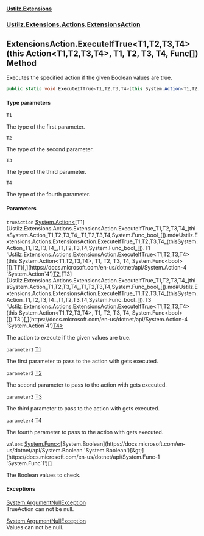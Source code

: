 #### [Ustilz.Extensions](index.md 'index')
### [Ustilz.Extensions.Actions](Ustilz.Extensions.Actions.md 'Ustilz.Extensions.Actions').[ExtensionsAction](Ustilz.Extensions.Actions.ExtensionsAction.md 'Ustilz.Extensions.Actions.ExtensionsAction')

## ExtensionsAction.ExecuteIfTrue<T1,T2,T3,T4>(this Action<T1,T2,T3,T4>, T1, T2, T3, T4, Func<bool>[]) Method

Executes the specified action if the given Boolean values are true.

```csharp
public static void ExecuteIfTrue<T1,T2,T3,T4>(this System.Action<T1,T2,T3,T4> trueAction, T1 parameter1, T2 parameter2, T3 parameter3, T4 parameter4, params System.Func<bool>[] values);
```
#### Type parameters

<a name='Ustilz.Extensions.Actions.ExtensionsAction.ExecuteIfTrue_T1,T2,T3,T4_(thisSystem.Action_T1,T2,T3,T4_,T1,T2,T3,T4,System.Func_bool_[]).T1'></a>

`T1`

The type of the first parameter.

<a name='Ustilz.Extensions.Actions.ExtensionsAction.ExecuteIfTrue_T1,T2,T3,T4_(thisSystem.Action_T1,T2,T3,T4_,T1,T2,T3,T4,System.Func_bool_[]).T2'></a>

`T2`

The type of the second parameter.

<a name='Ustilz.Extensions.Actions.ExtensionsAction.ExecuteIfTrue_T1,T2,T3,T4_(thisSystem.Action_T1,T2,T3,T4_,T1,T2,T3,T4,System.Func_bool_[]).T3'></a>

`T3`

The type of the third parameter.

<a name='Ustilz.Extensions.Actions.ExtensionsAction.ExecuteIfTrue_T1,T2,T3,T4_(thisSystem.Action_T1,T2,T3,T4_,T1,T2,T3,T4,System.Func_bool_[]).T4'></a>

`T4`

The type of the fourth parameter.
#### Parameters

<a name='Ustilz.Extensions.Actions.ExtensionsAction.ExecuteIfTrue_T1,T2,T3,T4_(thisSystem.Action_T1,T2,T3,T4_,T1,T2,T3,T4,System.Func_bool_[]).trueAction'></a>

`trueAction` [System.Action&lt;](https://docs.microsoft.com/en-us/dotnet/api/System.Action-4 'System.Action`4')[T1](Ustilz.Extensions.Actions.ExtensionsAction.ExecuteIfTrue_T1,T2,T3,T4_(thisSystem.Action_T1,T2,T3,T4_,T1,T2,T3,T4,System.Func_bool_[]).md#Ustilz.Extensions.Actions.ExtensionsAction.ExecuteIfTrue_T1,T2,T3,T4_(thisSystem.Action_T1,T2,T3,T4_,T1,T2,T3,T4,System.Func_bool_[]).T1 'Ustilz.Extensions.Actions.ExtensionsAction.ExecuteIfTrue<T1,T2,T3,T4>(this System.Action<T1,T2,T3,T4>, T1, T2, T3, T4, System.Func<bool>[]).T1')[,](https://docs.microsoft.com/en-us/dotnet/api/System.Action-4 'System.Action`4')[T2](Ustilz.Extensions.Actions.ExtensionsAction.ExecuteIfTrue_T1,T2,T3,T4_(thisSystem.Action_T1,T2,T3,T4_,T1,T2,T3,T4,System.Func_bool_[]).md#Ustilz.Extensions.Actions.ExtensionsAction.ExecuteIfTrue_T1,T2,T3,T4_(thisSystem.Action_T1,T2,T3,T4_,T1,T2,T3,T4,System.Func_bool_[]).T2 'Ustilz.Extensions.Actions.ExtensionsAction.ExecuteIfTrue<T1,T2,T3,T4>(this System.Action<T1,T2,T3,T4>, T1, T2, T3, T4, System.Func<bool>[]).T2')[,](https://docs.microsoft.com/en-us/dotnet/api/System.Action-4 'System.Action`4')[T3](Ustilz.Extensions.Actions.ExtensionsAction.ExecuteIfTrue_T1,T2,T3,T4_(thisSystem.Action_T1,T2,T3,T4_,T1,T2,T3,T4,System.Func_bool_[]).md#Ustilz.Extensions.Actions.ExtensionsAction.ExecuteIfTrue_T1,T2,T3,T4_(thisSystem.Action_T1,T2,T3,T4_,T1,T2,T3,T4,System.Func_bool_[]).T3 'Ustilz.Extensions.Actions.ExtensionsAction.ExecuteIfTrue<T1,T2,T3,T4>(this System.Action<T1,T2,T3,T4>, T1, T2, T3, T4, System.Func<bool>[]).T3')[,](https://docs.microsoft.com/en-us/dotnet/api/System.Action-4 'System.Action`4')[T4](Ustilz.Extensions.Actions.ExtensionsAction.ExecuteIfTrue_T1,T2,T3,T4_(thisSystem.Action_T1,T2,T3,T4_,T1,T2,T3,T4,System.Func_bool_[]).md#Ustilz.Extensions.Actions.ExtensionsAction.ExecuteIfTrue_T1,T2,T3,T4_(thisSystem.Action_T1,T2,T3,T4_,T1,T2,T3,T4,System.Func_bool_[]).T4 'Ustilz.Extensions.Actions.ExtensionsAction.ExecuteIfTrue<T1,T2,T3,T4>(this System.Action<T1,T2,T3,T4>, T1, T2, T3, T4, System.Func<bool>[]).T4')[&gt;](https://docs.microsoft.com/en-us/dotnet/api/System.Action-4 'System.Action`4')

The action to execute if the given values are true.

<a name='Ustilz.Extensions.Actions.ExtensionsAction.ExecuteIfTrue_T1,T2,T3,T4_(thisSystem.Action_T1,T2,T3,T4_,T1,T2,T3,T4,System.Func_bool_[]).parameter1'></a>

`parameter1` [T1](Ustilz.Extensions.Actions.ExtensionsAction.ExecuteIfTrue_T1,T2,T3,T4_(thisSystem.Action_T1,T2,T3,T4_,T1,T2,T3,T4,System.Func_bool_[]).md#Ustilz.Extensions.Actions.ExtensionsAction.ExecuteIfTrue_T1,T2,T3,T4_(thisSystem.Action_T1,T2,T3,T4_,T1,T2,T3,T4,System.Func_bool_[]).T1 'Ustilz.Extensions.Actions.ExtensionsAction.ExecuteIfTrue<T1,T2,T3,T4>(this System.Action<T1,T2,T3,T4>, T1, T2, T3, T4, System.Func<bool>[]).T1')

The first parameter to pass to the action with gets executed.

<a name='Ustilz.Extensions.Actions.ExtensionsAction.ExecuteIfTrue_T1,T2,T3,T4_(thisSystem.Action_T1,T2,T3,T4_,T1,T2,T3,T4,System.Func_bool_[]).parameter2'></a>

`parameter2` [T2](Ustilz.Extensions.Actions.ExtensionsAction.ExecuteIfTrue_T1,T2,T3,T4_(thisSystem.Action_T1,T2,T3,T4_,T1,T2,T3,T4,System.Func_bool_[]).md#Ustilz.Extensions.Actions.ExtensionsAction.ExecuteIfTrue_T1,T2,T3,T4_(thisSystem.Action_T1,T2,T3,T4_,T1,T2,T3,T4,System.Func_bool_[]).T2 'Ustilz.Extensions.Actions.ExtensionsAction.ExecuteIfTrue<T1,T2,T3,T4>(this System.Action<T1,T2,T3,T4>, T1, T2, T3, T4, System.Func<bool>[]).T2')

The second parameter to pass to the action with gets executed.

<a name='Ustilz.Extensions.Actions.ExtensionsAction.ExecuteIfTrue_T1,T2,T3,T4_(thisSystem.Action_T1,T2,T3,T4_,T1,T2,T3,T4,System.Func_bool_[]).parameter3'></a>

`parameter3` [T3](Ustilz.Extensions.Actions.ExtensionsAction.ExecuteIfTrue_T1,T2,T3,T4_(thisSystem.Action_T1,T2,T3,T4_,T1,T2,T3,T4,System.Func_bool_[]).md#Ustilz.Extensions.Actions.ExtensionsAction.ExecuteIfTrue_T1,T2,T3,T4_(thisSystem.Action_T1,T2,T3,T4_,T1,T2,T3,T4,System.Func_bool_[]).T3 'Ustilz.Extensions.Actions.ExtensionsAction.ExecuteIfTrue<T1,T2,T3,T4>(this System.Action<T1,T2,T3,T4>, T1, T2, T3, T4, System.Func<bool>[]).T3')

The third parameter to pass to the action with gets executed.

<a name='Ustilz.Extensions.Actions.ExtensionsAction.ExecuteIfTrue_T1,T2,T3,T4_(thisSystem.Action_T1,T2,T3,T4_,T1,T2,T3,T4,System.Func_bool_[]).parameter4'></a>

`parameter4` [T4](Ustilz.Extensions.Actions.ExtensionsAction.ExecuteIfTrue_T1,T2,T3,T4_(thisSystem.Action_T1,T2,T3,T4_,T1,T2,T3,T4,System.Func_bool_[]).md#Ustilz.Extensions.Actions.ExtensionsAction.ExecuteIfTrue_T1,T2,T3,T4_(thisSystem.Action_T1,T2,T3,T4_,T1,T2,T3,T4,System.Func_bool_[]).T4 'Ustilz.Extensions.Actions.ExtensionsAction.ExecuteIfTrue<T1,T2,T3,T4>(this System.Action<T1,T2,T3,T4>, T1, T2, T3, T4, System.Func<bool>[]).T4')

The fourth parameter to pass to the action with gets executed.

<a name='Ustilz.Extensions.Actions.ExtensionsAction.ExecuteIfTrue_T1,T2,T3,T4_(thisSystem.Action_T1,T2,T3,T4_,T1,T2,T3,T4,System.Func_bool_[]).values'></a>

`values` [System.Func&lt;](https://docs.microsoft.com/en-us/dotnet/api/System.Func-1 'System.Func`1')[System.Boolean](https://docs.microsoft.com/en-us/dotnet/api/System.Boolean 'System.Boolean')[&gt;](https://docs.microsoft.com/en-us/dotnet/api/System.Func-1 'System.Func`1')[[]](https://docs.microsoft.com/en-us/dotnet/api/System.Array 'System.Array')

The Boolean values to check.

#### Exceptions

[System.ArgumentNullException](https://docs.microsoft.com/en-us/dotnet/api/System.ArgumentNullException 'System.ArgumentNullException')  
TrueAction can not be null.

[System.ArgumentNullException](https://docs.microsoft.com/en-us/dotnet/api/System.ArgumentNullException 'System.ArgumentNullException')  
Values can not be null.